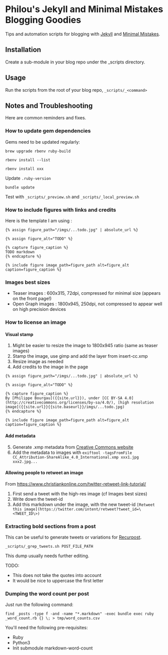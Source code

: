 # Philou's Jekyll and Minimal Mistakes Blogging Goodies

Tips and automation scripts for blogging with [Jekyll](https://jekyllrb.com/) and [Minimal Mistakes](https://mmistakes.github.io/minimal-mistakes/).

## Installation

Create a sub-module in your blog repo under the _scripts directory.

## Usage

Run the scripts from the root of your blog repo, `_scripts/_<command>`

## Notes and Troubleshooting

Here are common reminders and fixes.

### How to update gem dependencies

Gems need to be updated regularly:

`brew upgrade rbenv ruby-build`

`rbenv install --list`

`rbenv install xxx`

Update `.ruby-version`

`bundle update`

Test with `_scripts/_preview.sh` and `_scripts/_local_preview.sh`


### How to include figures with links and credits

Here is the template I am using :

```liquid
{% assign figure_path="/imgs/...todo.jpg" | absolute_url %}

{% assign figure_alt="TODO" %}

{% capture figure_caption %}
TODO markdown
{% endcapture %}

{% include figure image_path=figure_path alt=figure_alt caption=figure_caption %}
```

### Images best sizes

* Teaser images : 600x315, 72dpi, compressed for minimal size (appears on the front page!)
* Open Graph images : 1800x945, 250dpi, not compressed to appear well on high precision devices

### How to license an image

#### Visual stamp

1. Might be easier to resize the image to 1800x945 ratio (same as teaser images)
2. Stamp the image, use gimp and add the layer from insert-cc.xmp
3. Resize image as needed
4. Add credits to the image in the page

```liquid
{% assign figure_path="/imgs/...todo.jpg" | absolute_url %}

{% assign figure_alt="TODO" %}

{% capture figure_caption %}
By [Philippe Bourgau]({{site.url}}), under [CC BY-SA 4.0](http://creativecommons.org/licenses/by-sa/4.0/), [high resolution image]({{site.url}}{{site.baseurl}}/imgs/...todo.jpg)
{% endcapture %}

{% include figure image_path=figure_path alt=figure_alt caption=figure_caption %}
```

#### Add metadata

5. Generate .xmp metadata from [Creative Commons website](https://creativecommons.org/choose/#metadata)
6. Add the metadata to images with `exiftool -tagsFromFile CC_Attribution-ShareAlike_4.0_International.xmp xxx1.jpg xxx2.jpg...`

#### Allowing people to retweet an image

From https://www.christiankonline.com/twitter-retweet-link-tutorial/

1. First send a tweet with the high-res image (cf Images best sizes)
2. Write down the tweet-id
3. Add this markdown under the image, with the new tweet-id `[Retweet this image](https://twitter.com/intent/retweet?tweet_id=\<TWEET_ID\>)`

### Extracting bold sections from a post

This can be useful to generate tweets or variations for [Recurpost](https://recurpost.com).

`_scripts/_grep_tweets.sh POST_FILE_PATH`

This dump usually needs further editing.

TODO:
* This does not take the quotes into account
* It would be nice to uppercase the first letter

### Dumping the word count per post

Just run the following command:

```shell
find _posts -type f -and -name "*.markdown" -exec bundle exec ruby _word_count.rb {} \; > tmp/word_counts.csv
```

You'll need the following pre-requisites:

* Ruby
* Python3
* Init submodule markdown-word-count
